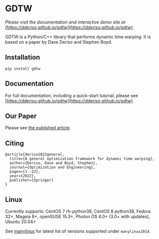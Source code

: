 # GDTW

_Please visit the documentation and interactive demo site at [https://dderiso.github.io/gdtw](https://dderiso.github.io/gdtw)._

GDTW is a Python/C++ library that performs dynamic time warping. 
It is based on a paper by Dave Deriso and Stephen Boyd.

## Installation

```
pip install gdtw
```

## Documentation

For full documentation, including a quick-start tutorial, please see [https://dderiso.github.io/gdtw](https://dderiso.github.io/gdtw).


## Our Paper

Please see [the published article](https://rdcu.be/cT5dD).

## Citing

```
@article{deriso2022general,
  title={A general optimization framework for dynamic time warping},
  author={Deriso, Dave and Boyd, Stephen},
  journal={Optimization and Engineering},
  pages={1--22},
  year={2022},
  publisher={Springer}
}
```

## Linux

Currently supports: CentOS 7 rh-python38, CentOS 8 python38, Fedora 32+, Mageia 8+, openSUSE 15.3+, Photon OS 4.0+ (3.0+ with updates), Ubuntu 20.04+

See [manylinux](https://github.com/pypa/manylinux) for latest list of versions supported under `manylinux2014`. 